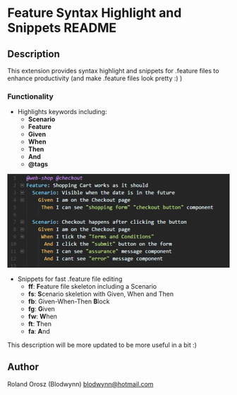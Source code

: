 # Feature Syntax Highlight and Snippets README

## Description

This extension provides syntax highlight and snippets for .feature files to enhance productivity (and make .feature files look pretty :) )

### Functionality
- Highlights keywords including:
  - **Scenario**
  - **Feature**
  - **Given**
  - **When**
  - **Then**
  - **And**
  - **@tags**

![Syntax Highlight screenshot](images/highlight.png "Syntax Highlight")

- Snippets for fast .feature file editing
  - **ff**: **F**eature file skeleton including a Scenario
  - **fs**: **S**cenario skeletion with Given, When and Then
  - **fb**: Given-When-Then **B**lock
  - **fg**: **G**iven
  - **fw**: **W**hen
  - **ft**: **T**hen
  - **fa**: **A**nd

This description will be more updated to be more useful in a bit :)

## Author
Roland Orosz (Blodwynn)
blodwynn@hotmail.com

